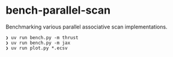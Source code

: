 # bench-parallel-scan

Benchmarking various parallel associative scan implementations.

```console
❯ uv run bench.py -m thrust
❯ uv run bench.py -m jax
❯ uv run plot.py *.ecsv
```
